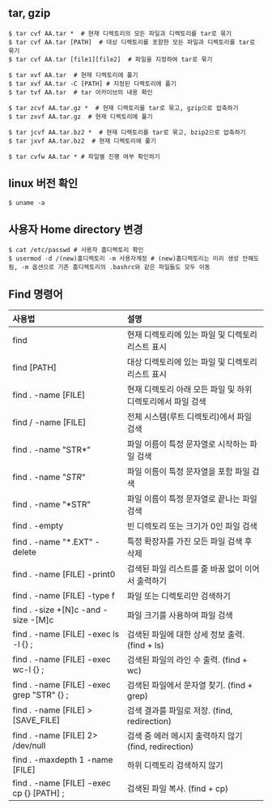 ## tar, gzip

```shell
$ tar cvf AA.tar *  # 현재 디렉토리의 모든 파일과 디렉토리를 tar로 묶기
$ tar cvf AA.tar [PATH]  # 대상 디렉토리를 포함한 모든 파일과 디렉토리를 tar로 묶기
$ tar cvf AA.tar [file1][file2]  # 파일을 지정하여 tar로 묶기

$ tar xvf AA.tar  # 현재 디렉토리에 풀기
$ tar xvf AA.tar -C [PATH] # 지정된 디렉토리에 풀기
$ tar tvf AA.tar  # tar 아카이브의 내용 확인

$ tar zcvf AA.tar.gz *  # 현재 디렉토리를 tar로 묶고, gzip으로 압축하기
$ tar zxvf AA.tar.gz  # 현재 디렉토리에 풀기

$ tar jcvf AA.tar.bz2 *  # 현재 디렉토리를 tar로 묶고, bzip2으로 압축하기
$ tar jxvf AA.tar.bz2  # 현재 디렉토리에 풀기

$ tar cvfw AA.tar * # 파일별 진행 여부 확인하기
```

## linux 버전 확인

```shell
$ uname -a
```

## 사용자 Home directory 변경

```shell
$ cat /etc/passwd # 사용자 홈디렉토리 확인
$ usermod -d /(new)홈디렉토리 -m 사용자계정 # (new)홈디렉토리는 미리 생성 안해도 됨, -m 옵션으로 기존 홈디렉토리의 .bashrc와 같은 파일들도 모두 이동 
```

## Find 명령어

| 사용법                                        | 설명                                      |
|:------------------------------------------ |:--------------------------------------- |
| find                                       | 현재 디렉토리에 있는 파일 및 디렉토리 리스트 표시            |
| find [PATH]                                | 대상 디렉토리에 있는 파일 및 디렉토리 리스트 표시            |
| find . -name [FILE]                        | 현재 디렉토리 아래 모든 파일 및 하위 디렉토리에서 파일 검색      |
| find / -name [FILE]                        | 전체 시스템(루트 디렉토리)에서 파일 검색                 |
| find . -name "STR*"                        | 파일 이름이 특정 문자열로 시작하는 파일 검색               |
| find . -name "*STR*"                       | 파일 이름이 특정 문자열을 포함 파일 검색                 |
| find . -name "*STR"                        | 파일 이름이 특정 문자열로 끝나는 파일 검색                |
| find . -empty                              | 빈 디렉토리 또는 크기가 0인 파일 검색                  |
| find . -name "*.EXT" -delete               | 특정 확장자를 가진 모든 파일 검색 후 삭제                |
| find . -name [FILE] -print0                | 검색된 파일 리스트를 줄 바꿈 없이 이어서 출력하기            |
| find . -name [FILE] -type f                | 파일 또는 디렉토리만 검색하기                        |
| find . -size +[N]c -and -size -[M]c        | 파일 크기를 사용하여 파일 검색                       |
| find . -name [FILE] -exec ls -l {} \;      | 검색된 파일에 대한 상세 정보 출력. (find + ls)        |
| find . -name [FILE] -exec wc-l {} \;       | 검색된 파일의 라인 수 출력. (find + wc)            |
| find . -name [FILE] -exec grep "STR" {} \; | 검색된 파일에서 문자열 찾기. (find + grep)          |
| find . -name [FILE] > [SAVE_FILE]          | 검색 결과를 파일로 저장. (find, redirection)      |
| find . -name [FILE] 2> /dev/null           | 검색 중 에러 메시지 출력하지 않기 (find, redirection) |
| find . -maxdepth 1 -name [FILE]            | 하위 디렉토리 검색하지 않기                         |
| find . -name [FILE] -exec cp {} [PATH] \;  | 검색된 파일 복사. (find + cp)                  |
